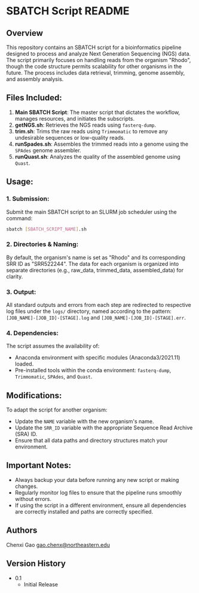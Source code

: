 # SBATCH Script README

## Overview
This repository contains an SBATCH script for a bioinformatics pipeline designed to process and analyze Next Generation Sequencing (NGS) data. The script primarily focuses on handling reads from the organism "Rhodo", though the code structure permits scalability for other organisms in the future. The process includes data retrieval, trimming, genome assembly, and assembly analysis.

## Files Included:
1. **Main SBATCH Script**: The master script that dictates the workflow, manages resources, and initiates the subscripts.
2. **getNGS.sh**: Retrieves the NGS reads using `fasterq-dump`.
3. **trim.sh**: Trims the raw reads using `Trimmomatic` to remove any undesirable sequences or low-quality reads.
4. **runSpades.sh**: Assembles the trimmed reads into a genome using the `SPAdes` genome assembler.
5. **runQuast.sh**: Analyzes the quality of the assembled genome using `Quast`.

## Usage:

### 1. Submission:
Submit the main SBATCH script to an SLURM job scheduler using the command:
```bash
sbatch [SBATCH_SCRIPT_NAME].sh
```

### 2. Directories & Naming:
By default, the organism's name is set as "Rhodo" and its corresponding SRR ID as "SRR522244". The data for each organism is organized into separate directories (e.g., raw_data, trimmed_data, assembled_data) for clarity.

### 3. Output:
All standard outputs and errors from each step are redirected to respective log files under the `logs/` directory, named according to the pattern: `[JOB_NAME]-[JOB_ID]-[STAGE].log` and `[JOB_NAME]-[JOB_ID]-[STAGE].err`.

### 4. Dependencies:
The script assumes the availability of:
- Anaconda environment with specific modules (Anaconda3/2021.11) loaded.
- Pre-installed tools within the conda environment: `fasterq-dump`, `Trimmomatic`, `SPAdes`, and `Quast`.

## Modifications:
To adapt the script for another organism:
- Update the `NAME` variable with the new organism's name.
- Update the `SRR_ID` variable with the appropriate Sequence Read Archive (SRA) ID.
- Ensure that all data paths and directory structures match your environment.

## Important Notes:
- Always backup your data before running any new script or making changes.
- Regularly monitor log files to ensure that the pipeline runs smoothly without errors.
- If using the script in a different environment, ensure all dependencies are correctly installed and paths are correctly specified.

## Authors

Chenxi Gao
gao.chenx@northeastern.edu

## Version History

* 0.1
    * Initial Release
